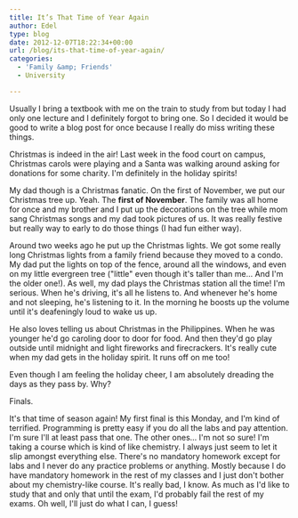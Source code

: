 ```yaml
---
title: It’s That Time of Year Again
author: Edel
type: blog
date: 2012-12-07T18:22:34+00:00
url: /blog/its-that-time-of-year-again/
categories:
  - 'Family &amp; Friends'
  - University

---
```

Usually I bring a textbook with me on the train to study from but today I had only one lecture and I definitely forgot to bring one. So I decided it would be good to write a blog post for once because I really do miss writing these things.

Christmas is indeed in the air! Last week in the food court on campus, Christmas carols were playing and a Santa was walking around asking for donations for some charity. I'm definitely in the holiday spirits!

My dad though is a Christmas fanatic. On the first of November, we put our Christmas tree up. Yeah. The **first of November**. The family was all home for once and my brother and I put up the decorations on the tree while mom sang Christmas songs and my dad took pictures of us. It was really festive but really way to early to do those things (I had fun either way).

Around two weeks ago he put up the Christmas lights. We got some really long Christmas lights from a family friend because they moved to a condo. My dad put the lights on top of the fence, around all the windows, and even on my little evergreen tree ("little" even though it's taller than me... And I'm the older one!). As well, my dad plays the Christmas station all the time! I'm serious. When he's driving, it's all he listens to. And whenever he's home and not sleeping, he's listening to it. In the morning he boosts up the volume until it's deafeningly loud to wake us up.

He also loves telling us about Christmas in the Philippines. When he was younger he'd go caroling door to door for food. And then they'd go play outside until midnight and light fireworks and firecrackers. It's really cute when my dad gets in the holiday spirit. It runs off on me too!

Even though I am feeling the holiday cheer, I am absolutely dreading the days as they pass by. Why?

Finals.

It's that time of season again! My first final is this Monday, and I'm kind of terrified. Programming is pretty easy if you do all the labs and pay attention. I'm sure I'll at least pass that one. The other ones... I'm not so sure! I'm taking a course which is kind of like chemistry. I always just seem to let it slip amongst everything else. There's no mandatory homework except for labs and I never do any practice problems or anything. Mostly because I do have mandatory homework in the rest of my classes and I just don't bother about my chemistry-like course. It's really bad, I know. As much as I'd like to study that and only that until the exam, I'd probably fail the rest of my exams. Oh well, I'll just do what I can, I guess!


